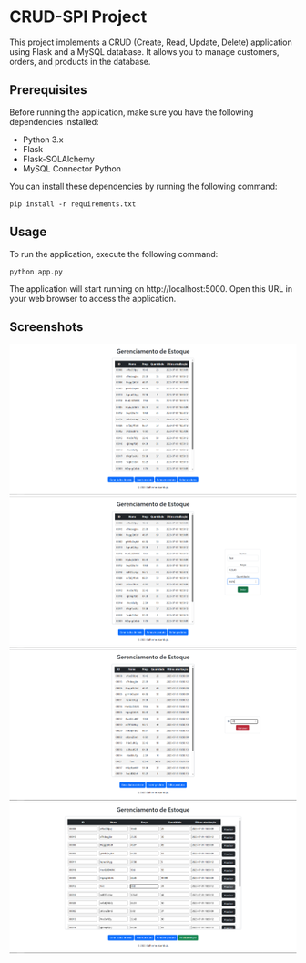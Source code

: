 # CRUD-SPI Project

This project implements a CRUD (Create, Read, Update, Delete) application using Flask and a MySQL database. It allows you to manage customers, orders, and products in the database.

## Prerequisites

Before running the application, make sure you have the following dependencies installed:

- Python 3.x
- Flask
- Flask-SQLAlchemy
- MySQL Connector Python

You can install these dependencies by running the following command:

```shell
pip install -r requirements.txt
```

## Usage

To run the application, execute the following command:

```shell
python app.py
```

The application will start running on http://localhost:5000. Open this URL in your web browser to access the application.

## Screenshots

![Index](screenshots/1.png)
![Inserting product](screenshots/2.png)
![Removing product](screenshots/3.png)
![Editing products](screenshots/4.png)
